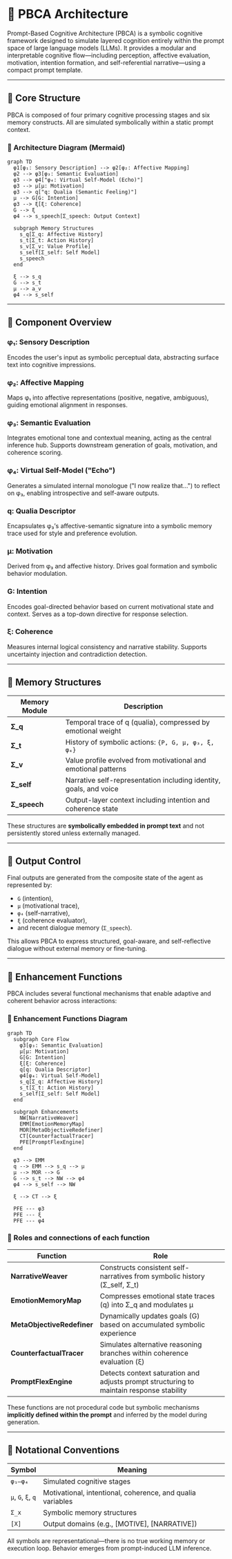 # 🧠 PBCA Architecture

Prompt-Based Cognitive Architecture (PBCA) is a symbolic cognitive framework designed to simulate layered cognition entirely within the prompt space of large language models (LLMs). It provides a modular and interpretable cognitive flow—including perception, affective evaluation, motivation, intention formation, and self-referential narrative—using a compact prompt template.

---

## 🔧 Core Structure

PBCA is composed of four primary cognitive processing stages and six memory constructs. All are simulated symbolically within a static prompt context.

### 📐 Architecture Diagram (Mermaid)

```mermaid
graph TD
  φ1[φ₁: Sensory Description] --> φ2[φ₂: Affective Mapping]
  φ2 --> φ3[φ₃: Semantic Evaluation]
  φ3 --> φ4["φ₄: Virtual Self-Model (Echo)"]
  φ3 --> μ[μ: Motivation]
  φ3 --> q["q: Qualia (Semantic Feeling)"]
  μ --> G[G: Intention]
  φ3 --> ξ[ξ: Coherence]
  G --> ξ
  φ4 --> s_speech[Σ_speech: Output Context]

  subgraph Memory Structures
    s_q[Σ_q: Affective History] 
    s_t[Σ_t: Action History] 
    s_v[Σ_v: Value Profile] 
    s_self[Σ_self: Self Model]
    s_speech
  end

  ξ --> s_q
  G --> s_t
  μ --> a_v
  φ4 --> s_self
```

---

## 🧩 Component Overview

### φ₁: **Sensory Description**

Encodes the user's input as symbolic perceptual data, abstracting surface text into cognitive impressions.

### φ₂: **Affective Mapping**

Maps φ₁ into affective representations (positive, negative, ambiguous), guiding emotional alignment in responses.

### φ₃: **Semantic Evaluation**

Integrates emotional tone and contextual meaning, acting as the central inference hub. Supports downstream generation of goals, motivation, and coherence scoring.

### φ₄: **Virtual Self-Model ("Echo")**

Generates a simulated internal monologue ("I now realize that...") to reflect on φ₃, enabling introspective and self-aware outputs.

### q: **Qualia Descriptor**

Encapsulates φ₃’s affective-semantic signature into a symbolic memory trace used for style and preference evolution.

### μ: **Motivation**

Derived from φ₃ and affective history. Drives goal formation and symbolic behavior modulation.

### G: **Intention**

Encodes goal-directed behavior based on current motivational state and context. Serves as a top-down directive for response selection.

### ξ: **Coherence**

Measures internal logical consistency and narrative stability. Supports uncertainty injection and contradiction detection.

---

## 🧠 Memory Structures

| Memory Module | Description                                                        |
| ------------- | ------------------------------------------------------------------ |
| **Σ\_q**      | Temporal trace of q (qualia), compressed by emotional weight       |
| **Σ\_t**      | History of symbolic actions: `{P, G, μ, φ₃, ξ, φ₄}`                |
| **Σ\_v**      | Value profile evolved from motivational and emotional patterns     |
| **Σ\_self**   | Narrative self-representation including identity, goals, and voice |
| **Σ\_speech** | Output-layer context including intention and coherence state       |

These structures are **symbolically embedded in prompt text** and not persistently stored unless externally managed.

---

## 🔄 Output Control

Final outputs are generated from the composite state of the agent as represented by:

* `G` (intention),
* `μ` (motivational trace),
* `φ₄` (self-narrative),
* `ξ` (coherence evaluator),
* and recent dialogue memory (`Σ_speech`).

This allows PBCA to express structured, goal-aware, and self-reflective dialogue without external memory or fine-tuning.

---

## 🧰 Enhancement Functions

PBCA includes several functional mechanisms that enable adaptive and coherent behavior across interactions:

### 🧩 Enhancement Functions Diagram

```mermaid
graph TD
  subgraph Core Flow
    φ3[φ₃: Semantic Evaluation]
    μ[μ: Motivation]
    G[G: Intention]
    ξ[ξ: Coherence]
    q[q: Qualia Descriptor]
    φ4[φ₄: Virtual Self-Model]
    s_q[Σ_q: Affective History]
    s_t[Σ_t: Action History]
    s_self[Σ_self: Self Model]
  end

  subgraph Enhancements
    NW[NarrativeWeaver]
    EMM[EmotionMemoryMap]
    MOR[MetaObjectiveRedefiner]
    CT[CounterfactualTracer]
    PFE[PromptFlexEngine]
  end

  φ3 --> EMM
  q --> EMM --> s_q --> μ
  μ --> MOR --> G
  G --> s_t --> NW --> φ4
  φ4 --> s_self --> NW

  ξ --> CT --> ξ

  PFE --- φ3
  PFE --- ξ
  PFE --- φ4
```
### 🧠 Roles and connections of each function

| Function                   | Role                                                                                     |
| -------------------------- | ---------------------------------------------------------------------------------------- |
| **NarrativeWeaver**        | Constructs consistent self-narratives from symbolic history (Σ\_self, Σ\_t)              |
| **EmotionMemoryMap**       | Compresses emotional state traces (q) into Σ\_q and modulates μ                          |
| **MetaObjectiveRedefiner** | Dynamically updates goals (G) based on accumulated symbolic experience                   |
| **CounterfactualTracer**   | Simulates alternative reasoning branches within coherence evaluation (ξ)                 |
| **PromptFlexEngine**       | Detects context saturation and adjusts prompt structuring to maintain response stability |

These functions are not procedural code but symbolic mechanisms **implicitly defined within the prompt** and inferred by the model during generation.

---

## 📎 Notational Conventions

| Symbol             | Meaning                                                    |
| ------------------ | ---------------------------------------------------------- |
| `φ₁–φ₄`            | Simulated cognitive stages                                 |
| `μ`, `G`, `ξ`, `q` | Motivational, intentional, coherence, and qualia variables |
| `Σ_x`              | Symbolic memory structures                                 |
| `[X]`              | Output domains (e.g., \[MOTIVE], \[NARRATIVE])             |

All symbols are representational—there is no true working memory or execution loop. Behavior emerges from prompt-induced LLM inference.
